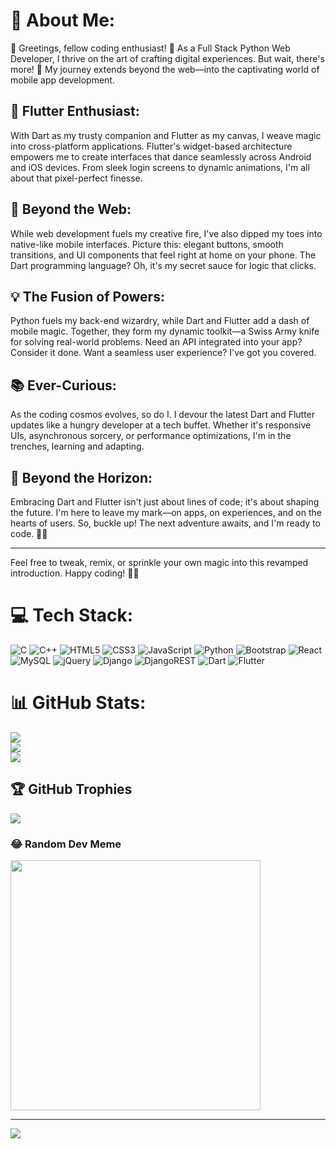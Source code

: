 
# 💫 About Me:

👋 Greetings, fellow coding enthusiast! 🌟 As a Full Stack Python Web Developer, I thrive on the art of crafting digital experiences. But wait, there's more! 🚀 My journey extends beyond the web—into the captivating world of mobile app development.

## 📱 Flutter Enthusiast:
With Dart as my trusty companion and Flutter as my canvas, I weave magic into cross-platform applications. Flutter's widget-based architecture empowers me to create interfaces that dance seamlessly across Android and iOS devices. From sleek login screens to dynamic animations, I'm all about that pixel-perfect finesse.

## 🎯 Beyond the Web:
While web development fuels my creative fire, I've also dipped my toes into native-like mobile interfaces. Picture this: elegant buttons, smooth transitions, and UI components that feel right at home on your phone. The Dart programming language? Oh, it's my secret sauce for logic that clicks.

## 💡 The Fusion of Powers:
Python fuels my back-end wizardry, while Dart and Flutter add a dash of mobile magic. Together, they form my dynamic toolkit—a Swiss Army knife for solving real-world problems. Need an API integrated into your app? Consider it done. Want a seamless user experience? I've got you covered.

## 📚 Ever-Curious:
As the coding cosmos evolves, so do I. I devour the latest Dart and Flutter updates like a hungry developer at a tech buffet. Whether it's responsive UIs, asynchronous sorcery, or performance optimizations, I'm in the trenches, learning and adapting.

## 🌟 Beyond the Horizon:
Embracing Dart and Flutter isn't just about lines of code; it's about shaping the future. I'm here to leave my mark—on apps, on experiences, and on the hearts of users. So, buckle up! The next adventure awaits, and I'm ready to code. 🚧✨

---

Feel free to tweak, remix, or sprinkle your own magic into this revamped introduction. Happy coding! 🎉🔥

# 💻 Tech Stack:
![C](https://img.shields.io/badge/c-%2300599C.svg?style=for-the-badge&logo=c&logoColor=white) ![C++](https://img.shields.io/badge/c++-%2300599C.svg?style=for-the-badge&logo=c%2B%2B&logoColor=white) ![HTML5](https://img.shields.io/badge/html5-%23E34F26.svg?style=for-the-badge&logo=html5&logoColor=white) ![CSS3](https://img.shields.io/badge/css3-%231572B6.svg?style=for-the-badge&logo=css3&logoColor=white) ![JavaScript](https://img.shields.io/badge/javascript-%23323330.svg?style=for-the-badge&logo=javascript&logoColor=%23F7DF1E) ![Python](https://img.shields.io/badge/python-3670A0?style=for-the-badge&logo=python&logoColor=ffdd54) ![Bootstrap](https://img.shields.io/badge/bootstrap-%238511FA.svg?style=for-the-badge&logo=bootstrap&logoColor=white) ![React](https://img.shields.io/badge/react-%2320232a.svg?style=for-the-badge&logo=react&logoColor=%2361DAFB) ![MySQL](https://img.shields.io/badge/mysql-%2300000f.svg?style=for-the-badge&logo=mysql&logoColor=white) ![jQuery](https://img.shields.io/badge/jquery-%230769AD.svg?style=for-the-badge&logo=jquery&logoColor=white) ![Django](https://img.shields.io/badge/django-%23092E20.svg?style=for-the-badge&logo=django&logoColor=white) ![DjangoREST](https://img.shields.io/badge/DJANGO-REST-ff1709?style=for-the-badge&logo=django&logoColor=white&color=ff1709&labelColor=gray) ![Dart](https://img.shields.io/badge/Dart-%230175C2.svg?style=for-the-badge&logo=dart&logoColor=white) ![Flutter](https://img.shields.io/badge/Flutter-%2302569B.svg?style=for-the-badge&logo=flutter&logoColor=white)

# 📊 GitHub Stats:
![](https://github-readme-stats.vercel.app/api?username=bhavyawithcode&theme=tokyonight&hide_border=true&include_all_commits=true&count_private=true)<br/>
![](https://github-readme-streak-stats.herokuapp.com/?user=bhavyawithcode&theme=tokyonight&hide_border=true)<br/>
![](https://github-readme-stats.vercel.app/api/top-langs/?username=bhavyawithcode&theme=tokyonight&hide_border=true&include_all_commits=true&count_private=true&layout=compact)

## 🏆 GitHub Trophies
![](https://github-profile-trophy.vercel.app/?username=bhavyawithcode&theme=tokyonight&no-frame=false&no-bg=true&margin-w=4)

### 😂 Random Dev Meme
<img src='https://randommeme-five.vercel.app/' style="height: 400px;"/>

---
[![](https://visitcount.itsvg.in/api?id=bhavyanagarfullstackweb&icon=0&color=0)](https://visitcount.itsvg.in)

<!-- Proudly created with GPRM ( https://gprm.itsvg.in ) -->
